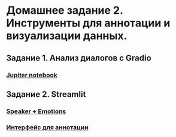 # Домашнее задание 2. Инструменты для аннотации и визуализации данных.

## Задание 1. Анализ диалогов с Gradio
### [Jupiter notebook]([https://github.com/kikikita/conv_AI_app_dev/tree/hw1](https://github.com/kikikita/conv_AI_app_dev/blob/hw2/Part%201/HW2.ipynb))
## Задание 2. Streamlit
### [Speaker + Emotions](https://github.com/kikikita/conv_AI_app_dev/tree/hw1)
### [Интерфейс для аннотации](https://github.com/kikikita/conv_AI_app_dev/tree/hw1)
